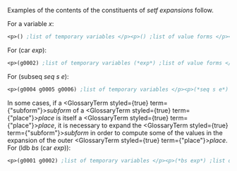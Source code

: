  



Examples of the contents of the constituents of *setf expansions* follow. 



For a variable *x*: 




```lisp title="Figure 5–3. Sample Setf Expansion of a Variable"
<p>() ;list of temporary variables </p><p>() ;list of value forms </p><p>(g0001) ;list of store variables </p><p>(setq *x* g0001) ;storing form </p><p>*x* ;accessing form</p>
```
 



For (car *exp*): 




```lisp title="Figure 5–4. Sample Setf Expansion of a CAR Form"
<p>(g0002) ;list of temporary variables (*exp*) ;list of value forms </p><p>(g0003) ;list of store variables </p><p>(progn (rplaca g0002 g0003) g0003) ;storing form </p><p>(car g0002) ;accessing form</p>
```
 



For (subseq *seq s e*): 




```lisp title="Figure 5–5. Sample Setf Expansion of a SUBSEQ Form"
<p>(g0004 g0005 g0006) ;list of temporary variables </p><p>(*seq s e*) ;list of value forms </p><p>(g0007) ;list of store variables </p><p>(progn (replace g0004 g0007 :start1 g0005 :end1 g0006) g0007) </p><p>;storing form </p><p>(subseq g0004 g0005 g0006) ; accessing form</p>
```
 















In some cases, if a <GlossaryTerm styled={true} term={"subform"}><i>subform</i></GlossaryTerm> of a <GlossaryTerm styled={true} term={"place"}><i>place</i></GlossaryTerm> is itself a <GlossaryTerm styled={true} term={"place"}><i>place</i></GlossaryTerm>, it is necessary to expand the <GlossaryTerm styled={true} term={"subform"}><i>subform</i></GlossaryTerm> in order to compute some of the values in the expansion of the outer <GlossaryTerm styled={true} term={"place"}><i>place</i></GlossaryTerm>. For (ldb *bs* (car *exp*)): 




```lisp title="Figure 5–6. Sample Setf Expansion of a LDB Form"
<p>(g0001 g0002) ;list of temporary variables </p><p>(*bs exp*) ;list of value forms </p><p>(g0003) ;list of store variables </p><p>(progn (rplaca g0002 (dpb g0003 g0001 (car g0002))) g0003) </p><p>;storing form </p><p>(ldb g0001 (car g0002)) ; accessing form</p>
```
 



